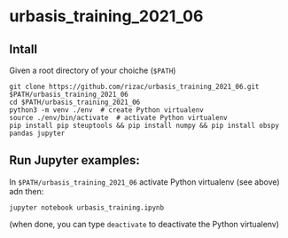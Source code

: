 # urbasis_training_2021_06

## Intall

Given a root directory of your choiche (`$PATH`)

```
git clone https://github.com/rizac/urbasis_training_2021_06.git $PATH/urbasis_training_2021_06
cd $PATH/urbasis_training_2021_06
python3 -m venv ./env  # create Python virtualenv
source ./env/bin/activate  # activate Python virtualenv
pip install pip steuptools && pip install numpy && pip install obspy pandas jupyter
```

## Run Jupyter examples:

In `$PATH/urbasis_training_2021_06` activate Python virtualenv (see above) adn then:
```
jupyter notebook urbasis_training.ipynb
```
(when done, you can type `deactivate` to deactivate the Python virtualenv)
